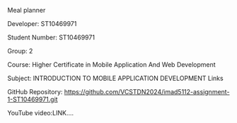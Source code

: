 Meal planner 

Developer: ST10469971 

Student Number: ST10469971 

Group: 2 

Course: Higher Certificate in Mobile Application And Web Development 

Subject: INTRODUCTION TO MOBILE APPLICATION DEVELOPMENT
Links 

GitHub Repository:  https://github.com/VCSTDN2024/imad5112-assignment-1-ST10469971.git 

YouTube video:LINK.... 
